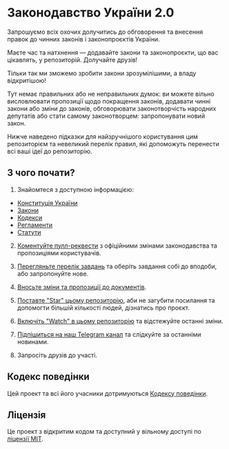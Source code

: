 # Законодавство України 2.0

Запрошуємо всіх охочих долучитись до обговорення та внесення правок до чинних законів і законопроєктів України.

Маєте час та натхнення — додавайте закони та законопроєкти, що вас цікавлять, у репозиторій. Долучайте друзів!

Тільки так ми зможемо зробити закони зрозумілішими, а владу відкритішою!

Тут немає правильних або не неправильних думок: ви можете вільно висловлювати пропозиції щодо покращення законів,  додавати чинні закони або зміни до законів, обговорювати законотворчість народних депутатів або стати самому законотворцем: запропонувати новий закон.

Нижче наведено підказки для найзручнішого користування цим репозиторієм та невеликий перелік правил, які допоможуть перенести всі ваші ідеї до репозиторію.

## З чого почати?

1. Знайомтеся з доступною інформацією:

* [Конституція України](Конституція.md)
* [Закони](Закони)
* [Кодекси](Кодекси)
* [Регламенти](Регламенти)
* [Статути](Статути)

2. [Коментуйте пулл-реквести](https://github.com/opensourcewebsite-org/ua-law/pulls) з офіційними змінами законодавства та пропозиціями користувачів.

3. [Перегляньте перелік завдань](https://github.com/opensourcewebsite-org/ua-law/issues) та оберіть завдання собі до вподоби, або запропонуйте нове.

4. [Вносьте зміни та пропозиції до документів](CONTRIBUTING.md).

5. [Поставте "Star" цьому репозиторію](https://help.github.com/en/github/getting-started-with-github/saving-repositories-with-stars), аби не загубити посилання та допомогти більшій кількості людей, дізнатись про проєкт.

7. [Включіть "Watch" в цьому репозиторію](https://help.github.com/en/github/receiving-notifications-about-activity-on-github/watching-and-unwatching-repositories) та відстежуйте останні зміни.

6. [Підпішиться на наш Telegram канал](https://t.me/ua_law) та слідкуйте за останніми новинами.

4. Запросіть друзів до участі.

## Кодекс поведінки

Цей проект та всі його учасники дотримуються [Кодексу поведінки](CODE_OF_CONDUCT.md).

## Ліцензія

Це проект з відкритим кодом та доступний у вільному доступі по [ліцензії MIT](LICENSE.md).
